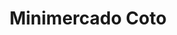 ---
title: "Minimercado Coto"
url: /ciudad-autonoma-de-buenos-aires/minimercado-coto/
shop: comodidad
---